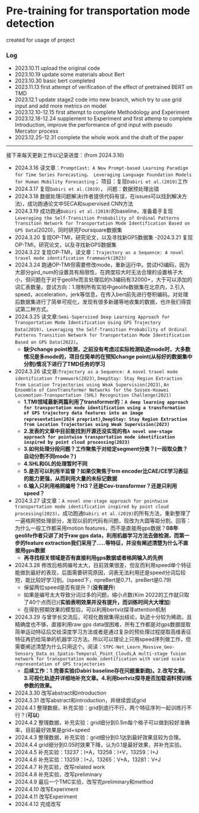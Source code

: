 # Pre-training for transportation mode detection

created for usage of project

### Log
  - 2023.10.11 upload the original code
  - 2023.10.19 update some materials about Bert
  - 2023.10.30 basic bert completed
  - 2023.11.13 first attempt of verification of the effect of pretrained BERT on TMD
  - 2023.12.1 update stage2 code into new branch, which try to use grid input and add more metrics on model
  - 2023.12.10-12.15 first attempt to complete Methodology and Experiment
  - 2023.12.18-12.24 supplement to Experiment and first attemp to complete Introduction,  improve the performance of grid input with pseudo Mercator process
  - 2023.12.25-12.31 complete the whole work and the draft of the paper
***
接下来每天更新工作以记录进度：(from 2024.3.16)
  - 2024.3.16 读文章：`PromptCast: A New Prompt-based Learning Paradigm for Time Series Forecasting， Leveraging Language Foundation Models for Human Mobility Forecasting`； 项目：复现`Dabiri et al.(2019)`工作
  - 2024.3.17 复现`Dabiri et al.(2019)`， 问题：数据预处理出错
  - 2024.3.18 数据处理问题解决(作者提供代码有误，在issues可以找到解决方法)，成功跑通论文中SECA和supervised CNN方法
  - 2024.3.19 成功跑通`Dabiri et al.(2019)`的baseline，准备着手复现`Leveraging the Self-Transition Probability of Ordinal Patterns Transition Network for Transportation Mode Identification Based on GPS Data`(2020)，同时研究Foursquare数据集
  - 2024.3.20 复现OP-TMI，研究论文，以及寻找新GPS数据集
  -2024.3.21 复现OP-TMI，研究论文，以及寻找新GPS数据集
  - 2024.3.22 复现OP-TMI，读文章：`Trajectory as a Sequence: A novel travel mode identification framework(2023)`
  - 2024.3.24 跑通OP-TMI但需要修改mode，重新运行中。尝试H3编码，因为大部分gird\_num的设置具有局限性，在跨度较大时无法合理的设置格子大小，但问题在于对于geolife而言处理后的h3编码有32000+，大于可以添加的词汇表数量。尝试方向：1.限制所有实验中geolife数据集在北京内，2.引入speed，acceleration，jerk等信息，在传入bert前先进行卷积编码。对处理后数据集进行了简单可视化，发现有很多新疆等地收集的数据，也许我们得尝试第二种方式。
  - 2024.3.25 读文章:`Semi-Supervised Deep Learning Approach for Transportation Mode Identification Using GPS Trajectory Data(2019)`、`Leveraging the Self-Transition Probability of Ordinal Patterns Transition Network for Transportation Mode Identification Based on GPS Data(2022)`。
    - **缺少change point检测，之前没有考虑过实际检测轨迹mode时，大多数情况是多mode的，项目仅简单的在预知change point(从标好的数据集中分割)情况下进行了TMD任务的学习**
  - 2024.3.26 读文章:`Trajectory as a Sequence: A novel travel mode identification framework(2023)`, `DeepStay: Stay Region Extraction from Location Trajectories using
Weak Supervision(2023)`, `An Ensemble of ConvTransformer Networks for the Sussex-Huawei Locomotion-Transportation (SHL) Recognition Challenge(2021)`
    - **1.TMI领域最新两篇利用了transformer的：`A deep learning approach for transportation mode identification using a transformation of GPS trajectory data features into an image representation(2024 preprint)`,`DeepStay: Stay Region Extraction from Location Trajectories using Weak Supervision(2023)`**
    - **2.发表的文章中目前能找到开源还没实现的有`A novel one-stage approach for pointwise transportation mode identification inspired by point cloud processing(2023)`**
    - **3.如何处理分段问题？工作聚焦于对给定segment分类？(一段取众数？自动分割不同mode？)**
    - **4.SHL和GL的处理暂时不同**
    - **5.是否可以利用半监督？如果仅聚焦于trm encoder比CAE/CE学习表征的能力更强，从而利用大量的未标记数据**
    - **6.输入只利用格网编号？H3？还是Cov-transformer？还是只利用speed？**
  - 2024.3.27 读文章：`A novel one-stage approach for pointwise transportation mode identification inspired by point cloud processing(2023)`，成功跑通`Dabiri et al.(2019)`的所有方法，重新整理了一遍格网预处理部分，发现以前的代码有问题，现改为大圆等距分割。回答：为什么一般工作都采用motion features，而不是直接用gps数据？**08年geolife作者只讲了对于raw gps data，利用机器学习方法去做检测，而第一步的feature extraction我们采用了.....等特征，并没有阐述清楚为什么不直接用gps数据**
    -  **再寻找相关领域是否有直接利用gps数据或者格网输入的先例**
  - 2024.3.28 修改后格网编号太大，目前效果很差，但反而利用speed单个特征能做到最好的表现，后面需要研究原因，词表无法利用还是speed分词后较短，能比较好学习到。(speed下，npreBert是0.71，preBert是0.79)
    - 保留两位speed是否有提升？(**没有提升**)
    - 如果是编号太大导致分词过多的问题，缩小点数(Kim 2022的工作就只取了40个点而已)(**实验表明效果并没有提升，而训练时间大大增加**)
    - 在得到预期效果的模型后，可以利用bertviz探寻attention机制
  - 2024.3.29 与曾学长交流后，可视化数据集得出结论，轨迹十分较为稀疏，且精确度也不够，直接利用raw gps data很困难，所有工作都是对gps数据提取简单运动特征后交给深度学习方法或者是通过复杂的预处理过程提取高维表征特征再扔给简单的机器学习方法。所以可以理论上只用speed序列做工作，但需要阐述清楚为什么只用这个。阅读：`STPC-Net_Learn_Massive_Geo-Sensory_Data_as_Spatio-Temporal_Point_Clouds`,`A multi-stage fusion network for transportation mode identification with varied scale representation of GPS trajectories`
    - **后续工作：1.完善实验(Dabiri baseline存在问题重新跑)。2.改写文章。3.可视化轨迹并详细地补充文章。4.利用bertviz探寻是否加载语料预训练参数的效果。**
  - 2024.3.30 改写abstract和introduction
  - 2024.3.31 改写abstract和introduction，并继续尝试grid
  - 2024.4.1 整理数据，补充实验：grid到底行不行，两个特征序列一起训练行不行？(**可以**)
  - 2024.4.2 整理数据，补充实验：grid细分到0.5m每个格子可以做到较好准确率，目前最好效果是grid+speed
  - 2024.4.3 整理数据，补充实验：grid细分到0.1达到最好效果且较为合理。
  - 2024.4.4 grid细分到0.05时效果下降，认为0.1是最好效果，并补充实验。
  - 2024.4.5 补充实验：13237：I+A，13258：I+V，13259：I+J
  - 2024.4.6 补充实验：13259：I+J，13265：V+A，13281：V+J
  - 2024.4.7 补充实验，改写related work
  - 2024.4.8 补充实验，改写preliminary
  - 2024.4.9 最后一个TMC实验，改写完preliminary和method
  - 2024.4.10 改写Experiment
  - 2024.4.11 改写Experiment
  - 2024.4.12 完成改写
